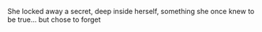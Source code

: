  She locked away a secret, deep inside herself, something she once knew to be true... but chose to forget


